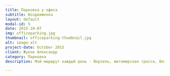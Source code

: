 ```yaml
---
title: Парковка у офиса
subtitle: Воздвиженка
layout: default
modal-id: 5
date: 2015-10-07
img: officeparking.jpg
thumbnail: officeparking-thumbnail.jpg
alt: image-alt
project-date: October 2015
client: Жуков Александр
category: Парковка
description: Мой маршрут каждый день - Ворзель, житомирская трасса, Воздвиженка. Ну и зачем тебе был WRX? Спросит пытливый читатель. Я живу за городом в нашем поселке Ворзель бывает так заметет дороги, что мой переднеприводный Фольксваген не справляется. Вобщем WRX выполняет роль полноприводного бизнес седана.

---
```

